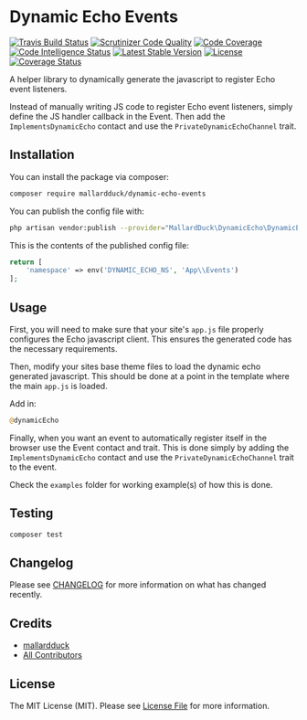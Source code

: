 # Dynamic Echo Events
[![Travis Build Status](https://travis-ci.org/mallardduck/dynamic-echo-events.svg?branch=main)](https://travis-ci.org/mallardduck/php-dynamic-echo-events)
[![Scrutinizer Code Quality](https://img.shields.io/scrutinizer/g/mallardduck/dynamic-echo-events.svg)](https://scrutinizer-ci.com/g/mallardduck/php-dynamic-echo-events/?branch=master)
[![Code Coverage](https://scrutinizer-ci.com/g/mallardduck/dynamic-echo-events/badges/coverage.png?b=main)](https://scrutinizer-ci.com/g/mallardduck/php-dynamic-echo-events/?branch=master)
[![Code Intelligence Status](https://scrutinizer-ci.com/g/mallardduck/dynamic-echo-events/badges/code-intelligence.svg?b=main)](https://scrutinizer-ci.com/code-intelligence)
[![Latest Stable Version](https://poser.pugx.org/mallardduck/dynamic-echo-events/v/stable)](https://packagist.org/packages/mallardduck/dynamic-echo-events)
[![License](https://poser.pugx.org/mallardduck/dynamic-echo-events/license)](https://packagist.org/packages/mallardduck/dynamic-echo-events)
[![Coverage Status](https://coveralls.io/repos/github/mallardduck/dynamic-echo-events/badge.svg?branch=main)](https://coveralls.io/github/mallardduck/php-dynamic-echo-events?branch=master)


A helper library to dynamically generate the javascript to register Echo event listeners.

Instead of manually writing JS code to register Echo event listeners, simply define the JS handler callback in the Event.
Then add the `ImplementsDynamicEcho` contact and use the `PrivateDynamicEchoChannel` trait.

## Installation

You can install the package via composer:

```bash
composer require mallardduck/dynamic-echo-events
```

You can publish the config file with:
```bash
php artisan vendor:publish --provider="MallardDuck\DynamicEcho\DynamicEchoServiceProvider" --tag="config"
```

This is the contents of the published config file:

```php
return [
    'namespace' => env('DYNAMIC_ECHO_NS', 'App\\Events')
];
```

## Usage

First, you will need to make sure that your site's `app.js` file properly configures the Echo javascript client.
This ensures the generated code has the necessary requirements.

Then, modify your sites base theme files to load the dynamic echo generated javascript. 
This should be done at a point in the template where the main `app.js` is loaded. 

Add in:

``` php
@dynamicEcho
```

Finally, when you want an event to automatically register itself in the browser use the Event contact and trait.
This is done simply by adding the `ImplementsDynamicEcho` contact and use the `PrivateDynamicEchoChannel` trait to the event.

Check the `examples` folder for working example(s) of how this is done.

## Testing

``` bash
composer test
```

## Changelog

Please see [CHANGELOG](CHANGELOG.md) for more information on what has changed recently.

## Credits

- [mallardduck](https://github.com/mallardduck)
- [All Contributors](../../contributors)

## License

The MIT License (MIT). Please see [License File](LICENSE.md) for more information.
